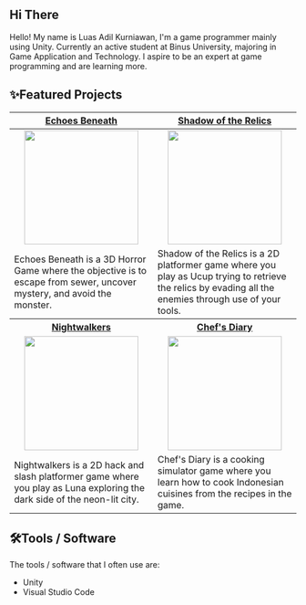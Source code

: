 ## Hi There
Hello! My name is Luas Adil Kurniawan, I'm a game programmer mainly using Unity. Currently an active student at Binus University, majoring in Game Application and Technology. I aspire to be an expert at game programming and are learning more.


## ✨Featured Projects
<table>
    <tr>
      <th width="500px" align="center"> <a href="https://github.com/Redacted-Studio/HorrorGame">Echoes Beneath</th>
      <th width="500px" align="center"> <a href="https://github.com/hooksun/Shadow-of-the-Relics">Shadow of the Relics</th>
    </tr>
  <tbody>
  <tr width="500px" align="center">
  <td><img src="https://github.com/user-attachments/assets/50d90b91-a025-40c3-97e9-b4ec1b483c39" height="200px"></td>
  <td><img src="https://github.com/user-attachments/assets/548b27cc-54e2-4ca9-ac4e-13efca30d0f4" height="200px"></td>
  </tr>
  
  <tr width="500px">
    <td>Echoes Beneath is a 3D Horror Game where the objective is to escape from sewer, uncover mystery, and avoid the monster.</td>
    <td>Shadow of the Relics is a 2D platformer game where you play as Ucup trying to retrieve the relics by evading all the enemies through use of your tools.</td>
  </tr>
  <tr>
    <th width="500px"> <a href="https://github.com/817r/LegionGoJam">Nightwalkers</th>
    <th width="500px"> <a href="https://github.com/WhiteStyx/Chef-sDiary">Chef's Diary</th>
  </tr>
      
  <tr width="500px" align="center">
    <td><img src="https://github.com/user-attachments/assets/3d852ab0-cb17-45fa-ba10-9cecc6d1563c" height="200px"></td>
    <td><img src="https://github.com/user-attachments/assets/6e8d587d-a8fa-4793-8ef6-42d4ca655442" height="200px"></td>
  </tr>
    
  <tr width="500px">
      <td>Nightwalkers is a 2D hack and slash platformer game where you play as Luna exploring the dark side of the neon-lit city.</td>
      <td>Chef's Diary is a cooking simulator game where you learn how to cook Indonesian cuisines from the recipes in the game.</td>
  </tr>
  </tbody>
</table>

## 🛠️Tools / Software
The tools / software that I often use are:
- Unity
- Visual Studio Code
